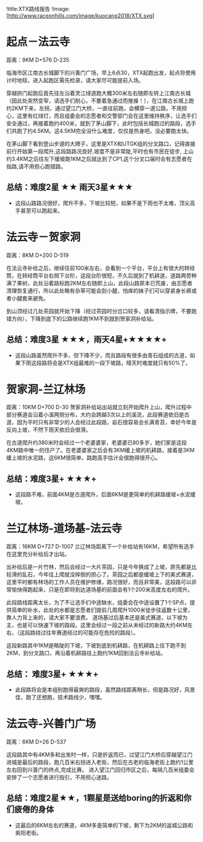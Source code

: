 
!title:XTX路线报告
!image:[http://www.raceonhills.com/image/kuocang2018/XTX.svg]
# 起点－法云寺
距离：9KM D+576  D-235

临海市区江南古长城脚下的兴善门广场，早上6点30，XTX起跑出发，起点将使用计时地毯，进入起跑区需先检录，请大家尽可能提前入场。

穿越拱门起跑后首先往左沿着灵江绿道跑大概300米左右随即左转上江南古长城（因此处突然变窄，请选手们耐心，不要着急通过而推搡！），在江南古长城上跑约2KM下来，左拐，通过望江门大桥，一直往前跑，会横穿一道公路，不用担心，这里有红绿灯，而且组委会的志愿者和交警部门会在这里维持秩序，让选手们安全通过，再接着跑约400米，就到了茅山脚下，此时包括长城跑过的路段，选手们共跑了约4.5KM。这4.5KM完全没什么难度，仅仅是热身吧，没必要跑太快。

在茅山脚下看到登山步道的大牌子，这里是XTX和UTGK组的分叉路口，记得直接前行开始第一段爬升,这段路路况良好,坡度不是非常陡,平时也有市民在徒步, 上山约3.4KM之后往左下缓坡跑1KM之后就达到了CP1,这个分叉口届时会有志愿者在指路,请不用担心跑错路。

## 总结：难度2星 ★★  雨天3星★★★
* 这段山路路况很好，爬升不多，下坡比较短，如果不是下雨也不太难，顶尖高手甚至可以跑起来。

# 法云寺－贺家洞
距离：8KM D+200  D-519

在法云寺补给之后，继续往前100米左右，会看到一个平台，平台上有很大的转经筒，在转经筒平台右侧下台阶，这段台阶很短，不久后就到了机耕道，道路两旁种满了果树，此处沿着路标跑2KM左右随即上山，此段山路原本已荒废，由志愿者清理恢复通行，所以此处略有杂草可能会刮小腿，怕痒的妹子们可以穿紧身长裤或者小腿套来避免。

到山顶经过几处茶园就开始下降（经过茶园时分岔口较多，请看清指示牌，不要跑错方向），下降到底下的公路继续跑1KM不到就到贺家洞补给站。

## 总结：难度3星 ★★★，雨天4星+★★★★+
* 这段山路虽然爬升不多，但下降不少，而且路段有很多由青石组成的古道，如果下雨这段路将会是XTX组最难的一段下坡路，晴天时难度就只有50%了。

# 贺家洞-兰辽林场
距离：10KM D+700  D-30
贺家洞补给站出站就立刻开始爬升上山，爬升过程中部分赛道会沿着小溪两侧分布，大约会跨越3次以上的溪流，此段赛道依旧是古道，因为平时只有非常少的人会经过此段路，岩石很容易会长满青苔，幸好今年是反向上坡，不然下雨天依旧会很滑。

在古道爬升约380米时会经过一个老婆婆家，老婆婆已80多岁，她们家是这段4KM路中唯一的住户了。在老婆婆家之后会有3KM缓上坡的机耕路，接着是3KM缓上坡的水泥路，这6KM很简单，路跑高手估计会很跑得很开心。

## 总结：难度3星+ ★★★+
* 这段路不难，前面4KM是古道爬升，后面6KM是更简单的机耕路缓坡+水泥缓坡。

# 兰辽林场-道场基-法云寺
距离：16KM D+727  D-1007
兰辽林场距离下一个补给站有16KM，希望所有选手在这里充分补给后才出站。

出补给后是一片竹林，然后会经过一大片茶园，只是今年换成了上坡，原先都是比较滑的乱石，今年往上爬就没摔倒的担心了。茶园之后都是缓坡上下的美式赛道，这里平时都有林场的工作人员在维护修缮，路况很好，而且非常美，这段路可以非常愉快得跑起来，只是在即将到达道场基的前面会有1个200米高度左右的爬升。

此段路线距离太长，为了不让选手们中途缺水，组委会在中途设置了1个SP点，提供简单的补水，此处的水都是志愿者们提前几周爬升1000米徒步往返数十公里，靠人力背上来的，请大家不要浪费。
道场基过后基本还是美式赛道，以下坡为主，也是可以快速下坡的路段。这里会经过一段之前从未经过的新路大约4KM左右，（这段路绕过往年赛道经过的可能存在危险的路段）。

这段新路其中1KM是略陡的下坡，下坡到底到机耕路，在机耕路上往下跑不到2KM，到分叉路口，再沿着机耕路往上跑约1KM回到法云寺补给站。

## 总结： 难度3星+ ★★★+
* 此段路将会是本组别跑得最爽的路段，虽然路线距离稍长，但是路况好，风景佳，跑了还想跑，技术路线少，嘿嘿。

# 法云寺-兴善门广场
距离：6KM D+26  D-537

这段路其中有4KM多和出发时一样，只是折返而已，过望江门大桥后穿越望江门进城是最后的路段，跑几百米右拐进入老街，然后在古老的临海老街上跑约1公里左右回到兴善门的终点,完成比赛。
进入望江门回归市区之后，每隔几百米组委会安排了一个志愿者进行指引，不用担心迷路。

## 总结：难度2星★★，1颗星是送给boring的折返和你们疲倦的身体
* 这最后的6KM左右的赛道，4KM多是简单的下坡，剩下为2KM的返城公路和紫阳老街。
